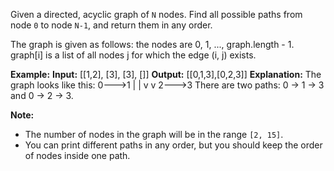 
Given a directed, acyclic graph of  `N`  nodes. Find all possible paths from node  `0`  to node  `N-1`, and return them in any order.

The graph is given as follows: the nodes are 0, 1, ..., graph.length - 1. graph[i] is a list of all nodes j for which the edge (i, j) exists.

**Example:**
**Input:** [[1,2], [3], [3], []] 
**Output:** [[0,1,3],[0,2,3]] 
**Explanation:** The graph looks like this:
0--->1
|    |
v    v
2--->3
There are two paths: 0 -> 1 -> 3 and 0 -> 2 -> 3.

**Note:**

-   The number of nodes in the graph will be in the range  `[2, 15]`.
-   You can print different paths in any order, but you should keep the order of nodes inside one path.